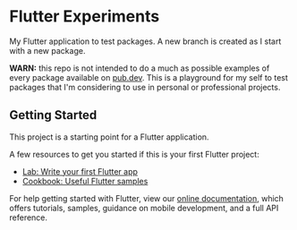 # Flutter Experiments

My Flutter application to test packages. A new branch is created as I start with a new package.

**WARN:** this repo is not intended to do a much as possible examples of every package available on [pub.dev](pub.dev). This is a playground for my self to test packages that I'm considering to use in personal or professional projects.

## Getting Started

This project is a starting point for a Flutter application.

A few resources to get you started if this is your first Flutter project:

- [Lab: Write your first Flutter app](https://flutter.dev/docs/get-started/codelab)
- [Cookbook: Useful Flutter samples](https://flutter.dev/docs/cookbook)

For help getting started with Flutter, view our
[online documentation](https://flutter.dev/docs), which offers tutorials,
samples, guidance on mobile development, and a full API reference.
